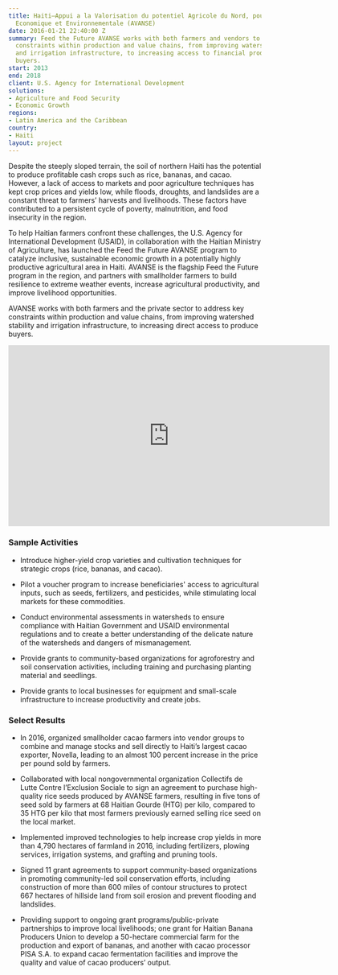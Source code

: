 ```yaml
---
title: Haiti—Appui a la Valorisation du potentiel Agricole du Nord, pour la Securite
  Economique et Environnementale (AVANSE)
date: 2016-01-21 22:40:00 Z
summary: Feed the Future AVANSE works with both farmers and vendors to address key
  constraints within production and value chains, from improving watershed stability
  and irrigation infrastructure, to increasing access to financial products and produce
  buyers.
start: 2013
end: 2018
client: U.S. Agency for International Development
solutions:
- Agriculture and Food Security
- Economic Growth
regions:
- Latin America and the Caribbean
country:
- Haiti
layout: project
---
```


Despite the steeply sloped terrain, the soil of northern Haiti has the potential to produce profitable cash crops such as rice, bananas, and cacao. However, a lack of access to markets and poor agriculture techniques has kept crop prices and yields low, while floods, droughts, and landslides are a constant threat to farmers’ harvests and livelihoods. These factors have contributed to a persistent cycle of poverty, malnutrition, and food insecurity in the region.

To help Haitian farmers confront these challenges, the U.S. Agency for International Development (USAID), in collaboration with the Haitian Ministry of Agriculture, has launched the Feed the Future AVANSE program to catalyze inclusive, sustainable economic growth in a potentially highly productive agricultural area in Haiti. AVANSE is the flagship Feed the Future program in the region, and partners with smallholder farmers to build resilience to extreme weather events, increase agricultural productivity, and improve livelihood opportunities.

AVANSE works with both farmers and the private sector to address key constraints within production and value chains, from improving watershed stability and irrigation infrastructure, to increasing direct access  to produce buyers.

<iframe src="https://player.vimeo.com/video/171475381" width="640" height="360" frameborder="0" webkitallowfullscreen mozallowfullscreen allowfullscreen></iframe>

### Sample Activities

* Introduce higher-yield crop varieties and cultivation techniques for strategic crops (rice, bananas, and cacao).

* Pilot a voucher program to increase beneficiaries' access to agricultural inputs, such as seeds, fertilizers, and pesticides, while stimulating local markets for these commodities.

* Conduct environmental assessments in watersheds to ensure compliance with Haitian Government and USAID environmental regulations and to create a better understanding of the delicate nature of the watersheds and dangers of mismanagement.

* Provide grants to community-based organizations for agroforestry and soil conservation activities, including training and purchasing planting material and seedlings.

* Provide grants to local businesses for equipment and small-scale infrastructure to increase productivity and create jobs.

### Select Results

* In 2016, organized smallholder cacao farmers into vendor groups to combine and manage stocks and sell directly to Haiti’s largest cacao exporter, Novella, leading to an almost 100 percent increase in the price per pound sold by farmers.

* Collaborated with local nongovernmental organization Collectifs de Lutte Contre  l’Exclusion Sociale to sign an agreement to purchase high-quality rice seeds produced by AVANSE farmers, resulting in five tons of seed sold by farmers at 68 Haitian Gourde (HTG) per kilo, compared to 35 HTG per kilo that most farmers previously earned selling rice seed on the local market.

* Implemented improved technologies to help increase crop yields in more than 4,790 hectares of farmland in 2016, including fertilizers, plowing services, irrigation systems, and grafting and pruning tools.

* Signed 11 grant agreements to support community-based organizations in promoting community-led soil conservation efforts, including construction of more than 600 miles of contour structures to protect 667 hectares of hillside land from soil erosion and prevent flooding and landslides.

* Providing support to ongoing grant programs/public-private partnerships to improve local livelihoods; one grant for Haitian Banana Producers Union to develop a 50-hectare commercial farm for the production and export of bananas, and another with cacao processor PISA S.A. to expand cacao fermentation facilities and improve the quality and value of cacao producers’ output.